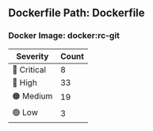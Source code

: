 ## Dockerfile Path: Dockerfile

### Docker Image: docker:rc-git
| Severity | Count |
|----------|-------|
| 🛑 Critical | 8 |
| 🔴 High | 33 |
| 🟠 Medium | 19 |
| 🟢 Low | 3 |